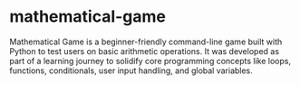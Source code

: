 # mathematical-game
Mathematical Game is a beginner-friendly command-line game built with Python to test users on basic arithmetic operations. It was developed as part of a learning journey to solidify core programming concepts like loops, functions, conditionals, user input handling, and global variables.
